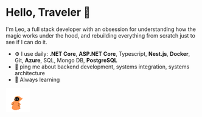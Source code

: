 # Hello, Traveler 🖖

I'm Leo, a full stack developer with an obsession for understanding how the magic works under the hood, and rebuilding everything from scratch just to see if I can do it.

- ⚙️ I use daily: <b>.NET Core</b>, <b>ASP.NET Core</b>, Typescript, <b>Nest.js</b>, <b>Docker</b>, Git, <b>Azure</b>, SQL, Mongo DB, <b>PostgreSQL</b>
- 💬 ping me about backend development, systems integration, systems architecture
- 🧙 Always learning

<img src="./New_Piskel.gif" />
